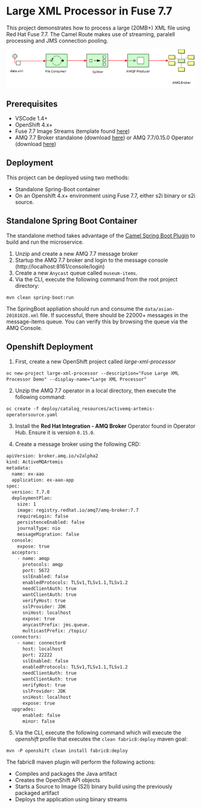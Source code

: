 Large XML Processor in Fuse 7.7
====================================

This project demonstrates how to process a large (20MB+) XML file using Red Hat Fuse 7.7.  The Camel Route makes use of streaming, paralell processing and JMS connection pooling.

![](images/diagram.png "Large XML Processor Flow")

## Prerequisites

- VSCode 1.4+
- OpenShift 4.x+
- Fuse 7.7 Image Streams (template found [here](https://raw.githubusercontent.com/jboss-fuse/application-templates/master/fis-image-streams.json))
- AMQ 7.7 Broker standalone (download [here](https://access.redhat.com/jbossnetwork/restricted/softwareDownload.html?softwareId=84211)) or AMQ 7.7/0.15.0 Operator (download [here](https://access.redhat.com/jbossnetwork/restricted/softwareDownload.html?softwareId=84161))

## Deployment

This project can be deployed using two methods:

* Standalone Spring-Boot container
* On an Openshift 4.x+ environment using Fuse 7.7, either s2i binary or s2i source.

## Standalone Spring Boot Container

The standalone method takes advantage of the [Camel Spring Boot Plugin](http://camel.apache.org/spring-boot.html) to build and run the microservice.

1. Unzip and create a new AMQ 7.7 message broker
2. Startup the AMQ 7.7 broker and login to the message console (http://localhost:8161/console/login)
3. Create a new `Anycast` queue called `museum-items`.
4. Via the CLI, execute the following command from the root project directory:

```
mvn clean spring-boot:run
```

The SpringBoot appliation should run and consume the `data/asian-20181028.xml` file.  If successful, there should be 22000+ messages in the message-items queue.  You can verify this by browsing the queue via the AMQ Console.

## Openshift Deployment

1. First, create a new OpenShift project called *large-xml-processor*

```
oc new-project large-xml-processor --description="Fuse Large XML Processor Demo" --display-name="Large XML Processor"
```

2. Unzip the AMQ 7.7 operator in a local directory, then execute the following command:

```
oc create -f deploy/catalog_resources/activemq-artemis-operatorsource.yaml
```

3. Install the **Red Hat Integration - AMQ Broker** Operator found in Operator Hub.  Ensure it is version `0.15.0`.

4. Create a message broker using the following CRD:

```
apiVersion: broker.amq.io/v2alpha2
kind: ActiveMQArtemis
metadata:
  name: ex-aao
  application: ex-aao-app
spec:
  version: 7.7.0
  deploymentPlan:
    size: 1
    image: registry.redhat.io/amq7/amq-broker:7.7
    requireLogin: false
    persistenceEnabled: false
    journalType: nio
    messageMigration: false
  console:
    expose: true
  acceptors:
    - name: amqp
      protocols: amqp
      port: 5672
      sslEnabled: false
      enabledProtocols: TLSv1,TLSv1.1,TLSv1.2
      needClientAuth: true
      wantClientAuth: true
      verifyHost: true
      sslProvider: JDK
      sniHost: localhost
      expose: true
      anycastPrefix: jms.queue.
      multicastPrefix: /topic/
  connectors:
    - name: connector0
      host: localhost
      port: 22222
      sslEnabled: false
      enabledProtocols: TLSv1,TLSv1.1,TLSv1.2
      needClientAuth: true
      wantClientAuth: true
      verifyHost: true
      sslProvider: JDK
      sniHost: localhost
      expose: true
  upgrades:
      enabled: false
      minor: false
```

5. Via the CLI, execute the following command which will execute the *openshift* profile that executes the `clean fabric8:deploy` maven goal:

```
mvn -P openshift clean install fabric8:deploy
```

The fabric8 maven plugin will perform the following actions:

* Compiles and packages the Java artifact
* Creates the OpenShift API objects
* Starts a Source to Image (S2I) binary build using the previously packaged artifact
* Deploys the application using binary streams